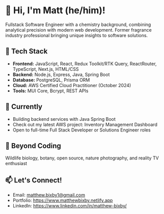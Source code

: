 # 👋 Hi, I'm Matt (he/him)!

Fullstack Software Engineer with a chemistry background, combining analytical precision with modern web development. Former fragrance industry professional bringing unique insights to software solutions.

## 🔧 Tech Stack
- **Frontend:** JavaScript, React, Redux Toolkit/RTK Query, ReactRouter, TypeScript, Next.js, HTML/CSS
- **Backend:** Node.js, Express, Java, Spring Boot
- **Database:** PostgreSQL, Prisma ORM
- **Cloud:** AWS Certified Cloud Practitioner (October 2024)
- **Tools:** MUI Core, Bcrypt, REST APIs

## 🌱 Currently
- Building backend services with Java Spring Boot
- Check out my latest AWS project: Inventory Management Dashboard
- Open to full-time Full Stack Developer or Solutions Engineer roles

## 👀 Beyond Coding
Wildlife biology, botany, open source, nature photography, and reality TV enthusiast

## 📫 Let's Connect!
- Email: matthew.bixby1@gmail.com
- Portfolio: https://www.matthewbixby.netlify.app
- LinkedIn: https://www.linkedin.com/in/matthew-bixby/
